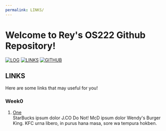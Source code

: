 ```yaml
---
permalink: LINKS/
---
```


# Welcome to Rey's OS222 Github Repository!

[![LOG](https://img.shields.io/badge/LOG-298D46?style=for-the-badge&logoColor=white)](TXT/mylog.txt)
[![LINKS](https://img.shields.io/badge/LINKS-0054F7?style=for-the-badge&logoColor=white)](LINKS/)
[![GITHUB](https://img.shields.io/badge/GITHUB-F24E1E?style=for-the-badge&logo=github&logoColor=white)](https://github.com/reyhanvivaldi/os222) 

## LINKS
Here are some links that may useful for you!

### Week0
1. [One](https://en.wikipedia.org/wiki/1)<br>
StarBucks ipsum dolor J.CO Do Not!
McD ipsum dolor Wendy's Burger King.
KFC urna libero, in purus hana masa, sore wa tempura hokben.
